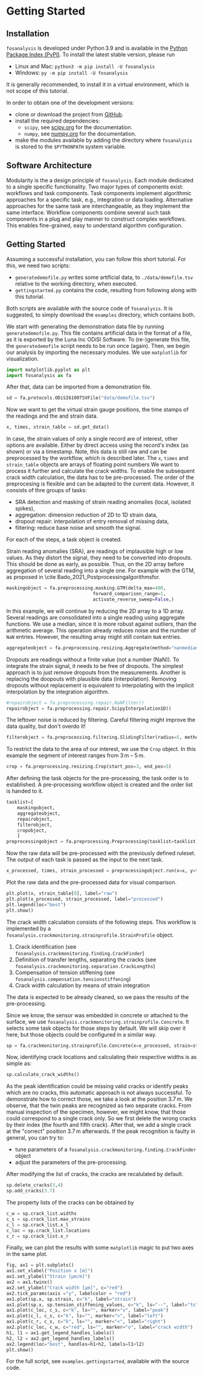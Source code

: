 # Getting Started

## Installation
`fosanalysis` is developed under Python 3.9 and is available in the
[Python Package Index (PyPI)](https://pypi.org/project/fosanalysis/).
To install the latest stable version, please run
- Linux and Mac: `python3 -m pip install -U fosanalysis`
- Windows: `py -m pip install -U fosanalysis`

It is generally recommended, to install it in a virtual environment, which is not scope of this tutorial.

In order to obtain one of the development versions:
- clone or download the project from [GitHub](https://github.com/TUD-IMB/fosanalysis).
- install the required dependencies:
    - `scipy`, see [scipy.org](https://scipy.org) for the documentation.
    - `numpy`, see [numpy.org](https://numpy.org) for the documentation.
- make the modules available by adding the directory where `fosanalysis` is stored to the `$PYTHONPATH` system variable.

## Software Architecture
Modularity is the a design principle of `fosanalysis`.
Each module dedicated to a single specific functionality.
Two major types of components exist: workflows and task components.
Task components implement algorithmic approaches for a specific task, e.g., integration or data loading.
Alternative approaches for the same task are interchangeable, as they implement the same interface.
Workflow components combine several such task components in a plug and play manner to construct complex workflows.
This enables fine-grained, easy to understand algorithm configuration.

## Getting Started
Assuming a successful installation, you can follow this short tutorial.
For this, we need two scripts:
- `generatedemofile.py` writes some artificial data, to `./data/demofile.tsv` relative to the working directory, when executed.
- `gettingstarted.py` contains the code, resulting from following along with this tutorial.

Both scripts are available with the source code of `fosanalysis`.
It is suggested, to simply download the `examples` directory, which contains both.

We start with generating the demonstration data file by running `generatedemofile.py`.
This file contains artificial data in the format of a file, as it is exported by the Luna Inc ODiSI Software.
To (re-)generate this file, the `generatedemofile` script needs to be run once (again).
Then, we begin our analysis by importing the necessary modules.
We use `matplotlib` for visualization.

```.py
import matplotlib.pyplot as plt
import fosanalysis as fa
```

After that, data can be imported from a demonstration file.


```.py
sd = fa.protocols.ODiSI6100TSVFile("data/demofile.tsv")
```

Now we want to get the virtual strain gauge positions, the time stamps of the readings and the and strain data.

```.py
x, times, strain_table = sd.get_data()
```

In case, the strain values of only a single record are of interest, other options are available.
Either by direct access using the record's index (as shown) or via a timestamp.
Note, this data is still raw and can be preprocessed by the workflow, which is described later.
The `x`, `times` and `strain_table` objects are arrays of floating point numbers
We want to process it further and calculate the crack widths.
To enable the subsequent crack width calculation, the data has to be pre-processed.
The order of the preprocesing is flexible and can be adapted to the current data.
However, it consists of thre groups of tasks:
- SRA detection and masking of strain reading anomalies (local, isolated spikes),
- aggregation: dimension reduction of 2D to 1D strain data,
- dropout repair: interpolation of entry removal of missing data,
- filtering: reduce base noise and smooth the signal.

For each of the steps, a task object is created.

Strain reading anomalies (SRA), are readings of implausible high or low values.
As they distort the signal, they need to be converted into dropouts.
This should be done as early, as possible.
Thus, on the 2D array before aggregation of several reading into a single one.
For example with the GTM, as proposed in \cite Bado_2021_Postprocessingalgorithmsfor.

```.py
maskingobject = fa.preprocessing.masking.GTM(delta_max=400,
								forward_comparison_range=1,
								activate_reverse_sweep=False,)
```

In this example, we will continue by reducing the 2D array to a 1D array.
Several readings are consolidated into a single reading using aggregate functions.
We use a median, since it is more robust against outliers, than the arithmetic average.
This operation already reduces noise and the number of `NaN` entries.
However, the resulting array might still contain `NaN` entries.

```.py
aggregateobject = fa.preprocessing.resizing.Aggregate(method="nanmedian")
```

Dropouts are readings without a finite value (not a number (NaN)).
To integrate the strain signal, it needs to be free of dropouts.
The simplest approach is to just remove dropouts from the measurements.
Another is replacing the doopouts with plausible data (interpolation).
Removing dropouts without replacement is equivalent to interpolating
with the implicit interpolation by the integration algorithm.

```.py
#repairobject = fa.preprocessing.repair.NaNFilter()
repairobject = fa.preprocessing.repair.ScipyInterpolation1D()
```

The leftover noise is reduced by filtering.
Careful filtering might improve the data quality, but don't overdo it!

```.py
filterobject = fa.preprocessing.filtering.SlidingFilter(radius=5, method="nanmedian")
```

To restrict the data to the area of our interest, we use the `Crop` object.
In this example the segment of interest ranges from 3 m – 5 m.

```.py
crop = fa.preprocessing.resizing.Crop(start_pos=3, end_pos=5)
```

After defining the task objects for the pre-processing, the task order is to established.
A pre-processing workflow object is created and the order list is handed to it.

```.py
tasklist=[
	maskingobject,
	aggregateobject,
	repairobject,
	filterobject,
	cropobject,
	]
preprocessingobject = fa.preprocessing.Preprocessing(tasklist=tasklist)
```

Now the raw data will be pre-processed with the previously defined ruleset.
The output of each task is passed as the input to the next task.

```.py
x_processed, times, strain_processed = preprocessingobject.run(x=x, y=times, z=strain_table)
```

Plot the raw data and the pre-processed data for visual comparison.

```.py
plt.plot(x, strain_table[0], label="raw")
plt.plot(x_processed, strain_processed, label="processed")
plt.legend(loc="best")
plt.show()
```

The crack width calculation consists of the following steps.
This workflow is implemented by a `fosanalysis.crackmonitoring.strainprofile.StrainProfile` object.

1. Crack identification (see `fosanalysis.crackmonitoring.finding.CrackFinder`)
2. Definition of transfer lengths, separating the cracks (see `fosanalysis.crackmonitoring.separation.CrackLengths`)
3. Compensation of tension stiffening (see `fosanalysis.compensation.tensionstiffening`)
4. Crack width calculation by means of strain integration

The data is expected to be already cleaned, so we pass the results of the pre-processing.

Since we know, the sensor was embedded in concrete or attached to the surface, we use `fosanalysis.crackmonitoring.strainprofile.Concrete`.
It selects some task objects for those steps by default.
We will skip over it here, but those objects could be configured in a similar way.

```.py
sp = fa.crackmonitoring.strainprofile.Concrete(x=x_processed, strain=strain_processed)
```

Now, identifying crack locations and calculating their respective widths is as simple as:

```.py
sp.calculate_crack_widths()
```

As the peak identification could be missing valid cracks or identify peaks which are no cracks, this automatic approach is not always successful.
To demonstrate how to correct those, we take a look at the position 3.7 m.
We observe, that the twin peaks are recognized as two separate cracks.
From manual inspection of the specimen, however, we might know, that those could correspond to a single crack only.
So we first delete the wrong cracks by their index (the fourth and fifth crack).
After that, we add a single crack at the "correct" position 3.7 m afterwards.
If the peak recognition is faulty in general, you can try to:
- tune parameters of a `fosanalysis.crackmonitoring.finding.CrackFinder` object
- adjust the parameters of the pre-processing.

After modifying the list of cracks, the cracks are recalulated by default.

```.py
sp.delete_cracks(3,4)
sp.add_cracks(3.7)
```

The property lists of the cracks can be obtained by

```.py
c_w = sp.crack_list.widths
c_s = sp.crack_list.max_strains
c_l = sp.crack_list.x_l
c_loc = sp.crack_list.locations
c_r = sp.crack_list.x_r
```

Finally, we can plot the results with some `matplotlib` magic to put two axes in the same plot.

```.py
fig, ax1 = plt.subplots()
ax1.set_xlabel("Position x [m]")
ax1.set_ylabel("Strain [µm/m]")
ax2 = ax1.twinx()
ax2.set_ylabel("Crack width [µm]", c="red")
ax2.tick_params(axis ="y", labelcolor = "red")
ax1.plot(sp.x, sp.strain, c="k", label="strain")
ax1.plot(sp.x, sp.tension_stiffening_values, c="k", ls="--", label="ts")
ax1.plot(c_loc, c_s, c="k", ls="", marker="v", label="peak")
ax1.plot(c_l, c_s, c="k", ls="", marker=">", label="left")
ax1.plot(c_r, c_s, c="k", ls="", marker="<", label="right")
ax2.plot(c_loc, c_w, c="red", ls="", marker="o", label="crack width")
h1, l1 = ax1.get_legend_handles_labels()
h2, l2 = ax2.get_legend_handles_labels()
ax2.legend(loc="best", handles=h1+h2, labels=l1+l2)
plt.show()
```

For the full script, see `examples.gettingstarted`, available with the source code.
